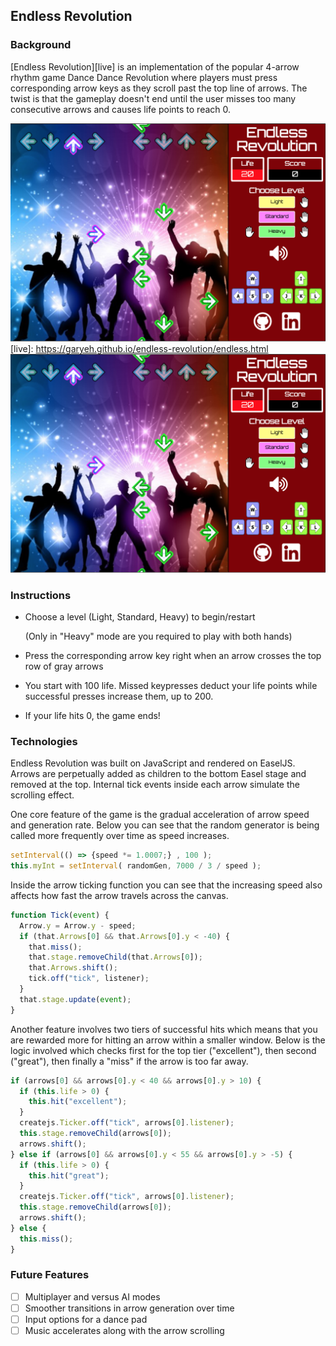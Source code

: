 ## Endless Revolution

### Background

[Endless Revolution][live] is an implementation of the popular 4-arrow rhythm game Dance Dance Revolution where players must press corresponding arrow keys as they scroll past the top line of arrows. The twist is that the gameplay doesn't end until the user misses too many consecutive arrows and causes life points to reach 0.

![screenshot](docs/screenshot.png)
[live]: https://garyeh.github.io/endless-revolution/endless.html
![screenshot](docs/screenshot.png)

### Instructions

* Choose a level (Light, Standard, Heavy) to begin/restart

  (Only in "Heavy" mode are you required to play with both hands)

* Press the corresponding arrow key right when an arrow crosses the top row of gray arrows

* You start with 100 life. Missed keypresses deduct your life points while successful presses increase them, up to 200.

* If your life hits 0, the game ends!

### Technologies

Endless Revolution was built on JavaScript and rendered on EaselJS. Arrows are perpetually added as children to the bottom Easel stage and removed at the top. Internal tick events inside each arrow simulate the scrolling effect.

One core feature of the game is the gradual acceleration of arrow speed and generation rate. Below you can see that the random generator is being called more frequently over time as speed increases.

```js
setInterval(() => {speed *= 1.0007;} , 100 );
this.myInt = setInterval( randomGen, 7000 / 3 / speed );
```

Inside the arrow ticking function you can see that the increasing speed also affects how fast the arrow travels across the canvas.

```js
function Tick(event) {
  Arrow.y = Arrow.y - speed;
  if (that.Arrows[0] && that.Arrows[0].y < -40) {
    that.miss();
    that.stage.removeChild(that.Arrows[0]);
    that.Arrows.shift();
    tick.off("tick", listener);
  }
  that.stage.update(event);
}
```

Another feature involves two tiers of successful hits which means that you are rewarded more for hitting an arrow within a smaller window. Below is the logic involved which checks first for the top tier ("excellent"), then second ("great"), then finally a "miss" if the arrow is too far away.

```js
if (arrows[0] && arrows[0].y < 40 && arrows[0].y > 10) {
  if (this.life > 0) {
    this.hit("excellent");
  }
  createjs.Ticker.off("tick", arrows[0].listener);
  this.stage.removeChild(arrows[0]);
  arrows.shift();
} else if (arrows[0] && arrows[0].y < 55 && arrows[0].y > -5) {
  if (this.life > 0) {
    this.hit("great");
  }
  createjs.Ticker.off("tick", arrows[0].listener);
  this.stage.removeChild(arrows[0]);
  arrows.shift();
} else {
  this.miss();
}
```

### Future Features

- [ ] Multiplayer and versus AI modes
- [ ] Smoother transitions in arrow generation over time
- [ ] Input options for a dance pad
- [ ] Music accelerates along with the arrow scrolling
